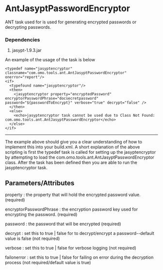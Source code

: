 # AntJasyptPasswordEncryptor
ANT task used for is used for generating encrypted passwords or decrypting passwords.

### Dependencies
1. jasypt-1.9.3.jar
 
An example of the usage of the task is below

```
<typedef name="jasyptencryptor" classname="com.omo.tools.ant.AntJasyptPasswordEncryptor" onerror="report"/>
<if>
  <typefound name="jasyptencryptor"/>
  <then>
    <jasyptencryptor property="encryptedPassword" encryptorPasswordPhrase="docsecretpassword" password="${passwordToEncrypt}" verbose="true" decrypt="false" />
  </then>
  <else>
    <echo>jasyptencryptor task cannot be used due to Class Not Found:  com.omo.tools.ant.AntJasyptPasswordEncryptor</echo>
  </else>
</if>
```

---

The example above should give you a clear understanding of how to implement this into your build.xml.  A short explanation of the above scripting is first the typedef task is called for setting up the jasyptencryptor by attempting to load the com.omo.tools.ant.AntJasyptPasswordEncryptor class. After the task has been defined then you are able to run the jasyptencryptor task.

## Parameters/Attributes
property
: the property that will hold the encrypted password value. (required)

encryptorPasswordPhrase
: the encryption password key used for encrypting the password. (required)

password
: the password that will be encrypted  (required)

decrypt
: set this to true | false for to decrypt/encrypt a password--default value is false (not required)

verbose
: set this to true | false for verbose logging  (not required)

failonerror
: set this to true | false for failing on error during the decryption process (not required/default value is true)
